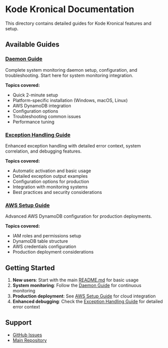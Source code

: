 # Kode Kronical Documentation

This directory contains detailed guides for Kode Kronical features and setup.

## Available Guides

### [Daemon Guide](daemon-guide.md)
Complete system monitoring daemon setup, configuration, and troubleshooting. Start here for system monitoring integration.

**Topics covered:**
- Quick 2-minute setup
- Platform-specific installation (Windows, macOS, Linux)
- AWS DynamoDB integration
- Configuration options
- Troubleshooting common issues
- Performance tuning

### [Exception Handling Guide](exception-handling.md)
Enhanced exception handling with detailed error context, system correlation, and debugging features.

**Topics covered:**
- Automatic activation and basic usage
- Detailed exception output examples
- Configuration options for production
- Integration with monitoring systems
- Best practices and security considerations

### [AWS Setup Guide](aws-setup.md)
Advanced AWS DynamoDB configuration for production deployments.

**Topics covered:**
- IAM roles and permissions setup
- DynamoDB table structure
- AWS credentials configuration
- Production deployment considerations

## Getting Started

1. **New users**: Start with the main [README.md](../README.md) for basic usage
2. **System monitoring**: Follow the [Daemon Guide](daemon-guide.md) for continuous monitoring
3. **Production deployment**: See [AWS Setup Guide](aws-setup.md) for cloud integration
4. **Enhanced debugging**: Check the [Exception Handling Guide](exception-handling.md) for detailed error context

## Support

- [GitHub Issues](https://github.com/jeremycharlesgillespie/kode-kronical/issues)
- [Main Repository](https://github.com/jeremycharlesgillespie/kode-kronical)